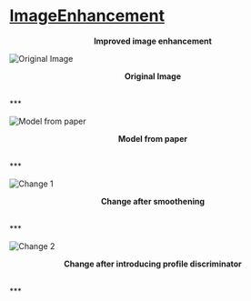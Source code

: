 # [ImageEnhancement](https://github.com/arnav1993k/ImageEnhancement)

<p align="center">
<b>Improved image enhancement</b>
</p>

![Original Image](Reference/Originals/phone_5.png)
<br>
<p align="center">
<b>Original Image</b>
</p>
<br>
***

![Model from paper](Reference/DPED_old/enhanced_5.png)
<br>
<p align="center">
<b>Model from paper</b>
</p>
<br>
***

![Change 1 ](Reference/DPED_DL/enhanced_5.png)
<br>
<p align="center">
<b>Change after smoothening</b>
</p>
<br>
***

![Change 2 ](Reference/DPED_new/enhanced_5.png)
<br>
<p align="center">
<b>Change after introducing profile discriminator</b>
</p>
<br>
***
